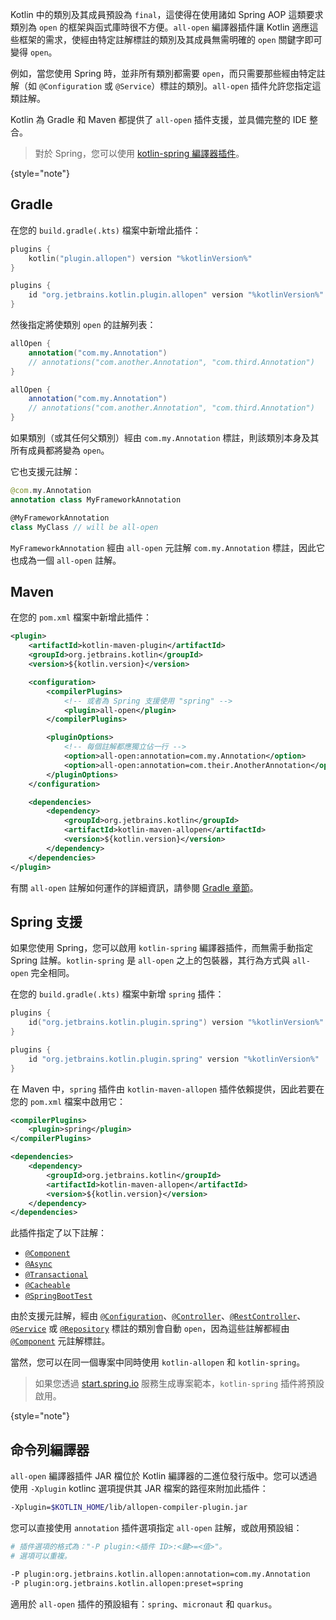 [//]: # (title: All-open 編譯器插件)

Kotlin 中的類別及其成員預設為 `final`，這使得在使用諸如 Spring AOP 這類要求類別為 `open` 的框架與函式庫時很不方便。`all-open` 編譯器插件讓 Kotlin 適應這些框架的需求，使經由特定註解標註的類別及其成員無需明確的 `open` 關鍵字即可變得 `open`。

例如，當您使用 Spring 時，並非所有類別都需要 `open`，而只需要那些經由特定註解（如 `@Configuration` 或 `@Service`）標註的類別。`all-open` 插件允許您指定這類註解。

Kotlin 為 Gradle 和 Maven 都提供了 `all-open` 插件支援，並具備完整的 IDE 整合。

> 對於 Spring，您可以使用 [kotlin-spring 編譯器插件](#spring-support)。
>
{style="note"}

## Gradle

在您的 `build.gradle(.kts)` 檔案中新增此插件：

<tabs group="build-script">
<tab title="Kotlin" group-key="kotlin">

```kotlin
plugins {
    kotlin("plugin.allopen") version "%kotlinVersion%"
}
```

</tab>
<tab title="Groovy" group-key="groovy">

```groovy
plugins {
    id "org.jetbrains.kotlin.plugin.allopen" version "%kotlinVersion%"
}
```

</tab>
</tabs>

然後指定將使類別 `open` 的註解列表：

<tabs group="build-script">
<tab title="Kotlin" group-key="kotlin">

```kotlin
allOpen {
    annotation("com.my.Annotation")
    // annotations("com.another.Annotation", "com.third.Annotation")
}
```

</tab>
<tab title="Groovy" group-key="groovy">

```groovy
allOpen {
    annotation("com.my.Annotation")
    // annotations("com.another.Annotation", "com.third.Annotation")
}
```

</tab>
</tabs>

如果類別（或其任何父類別）經由 `com.my.Annotation` 標註，則該類別本身及其所有成員都將變為 `open`。

它也支援元註解：

```kotlin
@com.my.Annotation
annotation class MyFrameworkAnnotation

@MyFrameworkAnnotation
class MyClass // will be all-open
```

`MyFrameworkAnnotation` 經由 `all-open` 元註解 `com.my.Annotation` 標註，因此它也成為一個 `all-open` 註解。

## Maven

在您的 `pom.xml` 檔案中新增此插件：

```xml
<plugin>
    <artifactId>kotlin-maven-plugin</artifactId>
    <groupId>org.jetbrains.kotlin</groupId>
    <version>${kotlin.version}</version>

    <configuration>
        <compilerPlugins>
            <!-- 或者為 Spring 支援使用 "spring" -->
            <plugin>all-open</plugin>
        </compilerPlugins>

        <pluginOptions>
            <!-- 每個註解都應獨立佔一行 -->
            <option>all-open:annotation=com.my.Annotation</option>
            <option>all-open:annotation=com.their.AnotherAnnotation</option>
        </pluginOptions>
    </configuration>

    <dependencies>
        <dependency>
            <groupId>org.jetbrains.kotlin</groupId>
            <artifactId>kotlin-maven-allopen</artifactId>
            <version>${kotlin.version}</version>
        </dependency>
    </dependencies>
</plugin>
```

有關 `all-open` 註解如何運作的詳細資訊，請參閱 [Gradle 章節](#gradle)。

## Spring 支援

如果您使用 Spring，您可以啟用 `kotlin-spring` 編譯器插件，而無需手動指定 Spring 註解。`kotlin-spring` 是 `all-open` 之上的包裝器，其行為方式與 `all-open` 完全相同。

在您的 `build.gradle(.kts)` 檔案中新增 `spring` 插件：

<tabs group="build-script">
<tab title="Kotlin" group-key="kotlin">

```kotlin
plugins {
    id("org.jetbrains.kotlin.plugin.spring") version "%kotlinVersion%"
}
```

</tab>
<tab title="Groovy" group-key="groovy">

```groovy
plugins {
    id "org.jetbrains.kotlin.plugin.spring" version "%kotlinVersion%"
}
```

</tab>
</tabs>

在 Maven 中，`spring` 插件由 `kotlin-maven-allopen` 插件依賴提供，因此若要在您的 `pom.xml` 檔案中啟用它：

```xml
<compilerPlugins>
    <plugin>spring</plugin>
</compilerPlugins>

<dependencies>
    <dependency>
        <groupId>org.jetbrains.kotlin</groupId>
        <artifactId>kotlin-maven-allopen</artifactId>
        <version>${kotlin.version}</version>
    </dependency>
</dependencies>
```

此插件指定了以下註解：
* [`@Component`](https://docs.spring.io/spring-framework/docs/current/javadoc-api/org/springframework/stereotype/Component.html)
* [`@Async`](https://docs.spring.io/spring/docs/current/javadoc-api/org/springframework/scheduling/annotation/Async.html)
* [`@Transactional`](https://docs.spring.io/spring-framework/docs/current/javadoc-api/org/springframework/transaction/annotation/Transactional.html)
* [`@Cacheable`](https://docs.spring.io/spring-framework/docs/current/javadoc-api/org/springframework/cache/annotation/Cacheable.html)
* [`@SpringBootTest`](https://docs.spring.io/spring-boot/docs/current/api/org/springframework/boot/test/context/SpringBootTest.html)

由於支援元註解，經由 [`@Configuration`](https://docs.spring.io/spring/docs/current/javadoc-api/org/springframework/context/annotation/Configuration.html)、[`@Controller`](https://docs.spring.io/spring-framework/docs/current/javadoc-api/org/springframework/stereotype/Controller.html)、[`@RestController`](https://docs.spring.io/spring/docs/current/javadoc-api/org/springframework/web/bind/annotation/RestController.html)、[`@Service`](https://docs.spring.io/spring/docs/current/javadoc-api/org/springframework/stereotype/Service.html) 或 [`@Repository`](https://docs.spring.io/spring-framework/docs/current/javadoc-api/org/springframework/stereotype/Repository.html) 標註的類別會自動 `open`，因為這些註解都經由 [`@Component`](https://docs.spring.io/spring-framework/docs/current/javadoc-api/org/springframework/stereotype/Component.html) 元註解標註。
 
當然，您可以在同一個專案中同時使用 `kotlin-allopen` 和 `kotlin-spring`。

> 如果您透過 [start.spring.io](https://start.spring.io/#!language=kotlin) 服務生成專案範本，`kotlin-spring` 插件將預設啟用。
>
{style="note"}

## 命令列編譯器

`all-open` 編譯器插件 JAR 檔位於 Kotlin 編譯器的二進位發行版中。您可以透過使用 `-Xplugin` kotlinc 選項提供其 JAR 檔案的路徑來附加此插件：

```bash
-Xplugin=$KOTLIN_HOME/lib/allopen-compiler-plugin.jar
```

您可以直接使用 `annotation` 插件選項指定 `all-open` 註解，或啟用預設組：

```bash
# 插件選項的格式為："-P plugin:<插件 ID>:<鍵>=<值>"。 
# 選項可以重複。

-P plugin:org.jetbrains.kotlin.allopen:annotation=com.my.Annotation
-P plugin:org.jetbrains.kotlin.allopen:preset=spring
```

適用於 `all-open` 插件的預設組有：`spring`、`micronaut` 和 `quarkus`。